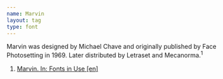 ```yaml
---
name: Marvin
layout: tag
type: font
---
```

Marvin was designed by Michael Chave and originally published by Face Photosetting in 1969. Later distributed by Letraset and Mecanorma.<sup>1</sup>

<ol class="footnotes">
<li><a class="fn-link" href="https://fontsinuse.com/typefaces/10891/marvin-face">Marvin. In: Fonts in Use [en]</a></li>
</ol>
